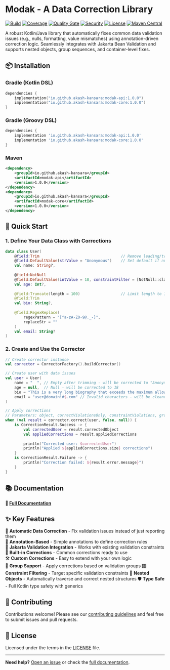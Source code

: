 # Modak - A Data Correction Library

[![Build](https://github.com/akash-kansara/modak/actions/workflows/ci.yml/badge.svg)](https://github.com/akash-kansara/modak/actions)
[![Coverage](https://sonarcloud.io/api/project_badges/measure?project=akash-kansara_modak&metric=coverage)](https://sonarcloud.io/summary/new_code?id=akash-kansara_modak)
[![Quality Gate](https://sonarcloud.io/api/project_badges/measure?project=akash-kansara_modak&metric=alert_status)](https://sonarcloud.io/summary/new_code?id=akash-kansara_modak)
[![Security](https://sonarcloud.io/api/project_badges/measure?project=akash-kansara_modak&metric=security_rating)](https://sonarcloud.io/summary/new_code?id=akash-kansara_modak)
[![License](https://img.shields.io/github/license/akash-kansara/modak)](LICENSE)
[![Maven Central](https://img.shields.io/maven-central/v/io.github.akash-kansara/modak)](https://search.maven.org/search?q=g:io.github.akash-kansara)

A robust Kotlin/Java library that automatically fixes common data validation issues (e.g., nulls, formatting, value mismatches) using annotation-driven correction logic. Seamlessly integrates with Jakarta Bean Validation and supports nested objects, group sequences, and container-level fixes.

## 📦 Installation

### Gradle (Kotlin DSL)
```kotlin
dependencies {
    implementation("io.github.akash-kansara:modak-api:1.0.0")
    implementation("io.github.akash-kansara:modak-core:1.0.0")
}
```

### Gradle (Groovy DSL)
```groovy
dependencies {
    implementation 'io.github.akash-kansara:modak-api:1.0.0'
    implementation 'io.github.akash-kansara:modak-core:1.0.0'
}
```

### Maven
```xml
<dependency>
    <groupId>io.github.akash-kansara</groupId>
    <artifactId>modak-api</artifactId>
    <version>1.0.0</version>
</dependency>
<dependency>
    <groupId>io.github.akash-kansara</groupId>
    <artifactId>modak-core</artifactId>
    <version>1.0.0</version>
</dependency>
```

## 🚀 Quick Start

### 1. Define Your Data Class with Corrections

```kotlin
data class User(
    @field:Trim                                    // Remove leading/trailing whitespace
    @field:DefaultValue(strValue = "Anonymous")    // Set default if null/empty
    val name: String?,
    
    @field:NotNull
    @field:DefaultValue(intValue = 18, constraintFilter = [NotNull::class])
    val age: Int?,
    
    @field:Truncate(length = 100)                  // Limit length to 100 characters
    @field:Trim
    val bio: String?,
    
    @field:RegexReplace(
        regexPattern = "[^a-zA-Z0-9@._-]", 
        replaceStr = ""
    )
    val email: String?
)
```

### 2. Create and Use the Corrector

```kotlin
// Create corrector instance
val corrector = CorrectorFactory().buildCorrector()

// Create user with data issues
val user = User(
    name = "  ", // Empty after trimming - will be corrected to "Anonymous"
    age = null,  // Null - will be corrected to 18
    bio = "This is a very long biography that exceeds the maximum allowed length and will be truncated to fit within the specified limit of 100 characters. This part will be removed.",
    email = "user@domain!#$.com" // Invalid characters - will be cleaned
)

// Apply corrections
// Parameters: object, correctViolationsOnly, constraintViolations, groups
when (val result = corrector.correct(user, false, null)) {
    is CorrectionResult.Success -> {
        val correctedUser = result.correctedObject
        val appliedCorrections = result.appliedCorrections
        
        println("Corrected user: $correctedUser")
        println("Applied ${appliedCorrections.size} corrections")
    }
    is CorrectionResult.Failure -> {
        println("Correction failed: ${result.error.message}")
    }
}
```

## 📚 Documentation

**📖 [Full Documentation](docs/API.md)**

## ✨ Key Features

🔧 **Automatic Data Correction** - Fix validation issues instead of just reporting them  
📝 **Annotation-Based** - Simple annotations to define correction rules  
🔗 **Jakarta Validation Integration** - Works with existing validation constraints  
🎯 **Built-in Corrections** - Common corrections ready to use  
🛠️ **Custom Corrections** - Easy to extend with your own logic  
👥 **Group Support** - Apply corrections based on validation groups
🎛️ **Constraint Filtering** - Target specific validation constraints
🌳 **Nested Objects** - Automatically traverse and correct nested structures
🛡️ **Type Safe** - Full Kotlin type safety with generics

## 🤝 Contributing

Contributions welcome! Please see our [contributing guidelines](CONTRIBUTING.md) and feel free to submit issues and pull requests.

## 📄 License

Licensed under the terms in the [LICENSE](LICENSE) file.

---

**Need help?** [Open an issue](https://github.com/akash-kansara/modak/issues) or check the [full documentation](docs/API.md).

